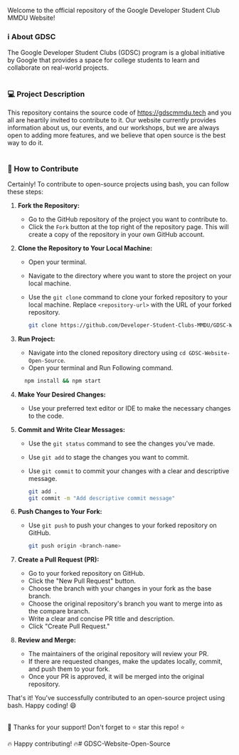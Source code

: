 Welcome to the official repository of the Google Developer Student Club MMDU Website! 

### ℹ️ About GDSC
The Google Developer Student Clubs (GDSC) program is a global initiative by Google that provides a space for college students to learn and collaborate on real-world projects.
<br><br>


### 💻 Project Description
This repository contains the source code of https://gdscmmdu.tech and you all are heartily invited to contribute to it. Our website currently provides information about us, our events, and our workshops, but we are always open to adding more features, and we believe that open source is the best way to do it.
<br><br>

### 🚀 How to Contribute
Certainly! To contribute to open-source projects using bash, you can follow these steps:

1. **Fork the Repository:**
    - Go to the GitHub repository of the project you want to contribute to.
    - Click the `Fork` button at the top right of the repository page. This will create a copy of the repository in your own GitHub account.
2. **Clone the Repository to Your Local Machine:**
    - Open your terminal.
    - Navigate to the directory where you want to store the project on your local machine.
    - Use the `git clone` command to clone your forked repository to your local machine. Replace `<repository-url>` with the URL of your forked repository.
        
        ```bash
        git clone https://github.com/Developer-Student-Clubs-MMDU/GDSC-Website-Open-Source.git
        
        ```
        
3. **Run Project:**
    - Navigate into the cloned repository directory using `cd GDSC-Website-Open-Source`.
     - Open your terminal and Run Following command.

     
     ```bash
       npm install && npm start
    
4. **Make Your Desired Changes:**
    - Use your preferred text editor or IDE to make the necessary changes to the code.
5. **Commit and Write Clear Messages:**
    - Use the `git status` command to see the changes you've made.
    - Use `git add` to stage the changes you want to commit.
    - Use `git commit` to commit your changes with a clear and descriptive message.
        
        ```bash
        git add .
        git commit -m "Add descriptive commit message"
        
        ```
        
6. **Push Changes to Your Fork:**
    - Use `git push` to push your changes to your forked repository on GitHub.
        
        ```bash
        git push origin <branch-name>
        
        ```
        
7. **Create a Pull Request (PR):**
    - Go to your forked repository on GitHub.
    - Click the "New Pull Request" button.
    - Choose the branch with your changes in your fork as the base branch.
    - Choose the original repository's branch you want to merge into as the compare branch.
    - Write a clear and concise PR title and description.
    - Click "Create Pull Request."
8. **Review and Merge:**
    - The maintainers of the original repository will review your PR.
    - If there are requested changes, make the updates locally, commit, and push them to your fork.
    - Once your PR is approved, it will be merged into the original repository.

That's it! You've successfully contributed to an open-source project using bash. Happy coding! 😄
<br><br>


🎉 Thanks for your support! Don't forget to ⭐️ star this repo! ⭐️

🔥 Happy contributing! 🔥# GDSC-Website-Open-Source
